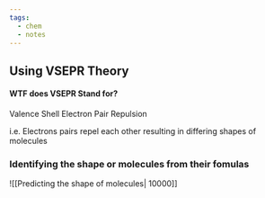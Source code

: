 ```yaml
---
tags:
  - chem
  - notes
---
```

## Using VSEPR Theory
#### WTF does VSEPR Stand for?
Valence Shell Electron Pair Repulsion

i.e. Electrons pairs repel each other resulting in differing shapes of molecules 

### Identifying the shape or molecules from their fomulas

![[Predicting the shape of molecules| 10000]]


